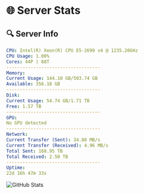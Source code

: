 # 🌐 Server Stats
## 🔍 Server Info
```yaml
CPU: Intel(R) Xeon(R) CPU E5-2699 v4 @ 1235.20GHz
CPU Usage: 1.00%
Cores: 44P | 88T
-----------------------------------
Memory:
Current Usage: 144.10 GB/503.74 GB
Available: 356.18 GB
-----------------------------------
Disk:
Current Usage: 54.74 GB/1.71 TB
Free: 1.57 TB
-----------------------------------
GPU:
No GPU detected
-----------------------------------
Network:
Current Transfer (Sent): 34.88 MB/s
Current Transfer (Received): 4.96 MB/s
Total Sent: 168.95 TB
Total Received: 2.50 TB
-----------------------------------
Uptime:
22d 16h 47m 33s
```
![GitHub Stats](https://img.shields.io/badge/Updated-2025-03-02_15:30:51-blue)
